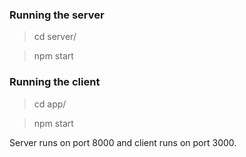 
### Running the server

> cd server/

> npm start

### Running the client

> cd app/

> npm start


Server runs on port 8000 and client runs on port 3000.
